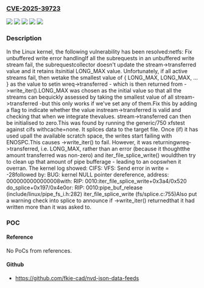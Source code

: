 ### [CVE-2025-39723](https://cve.mitre.org/cgi-bin/cvename.cgi?name=CVE-2025-39723)
![](https://img.shields.io/static/v1?label=Product&message=Linux&color=blue)
![](https://img.shields.io/static/v1?label=Version&message=&color=brightgreen)
![](https://img.shields.io/static/v1?label=Version&message=288ace2f57c9d06dd2e42bd80d03747d879a4068%20&color=brightgreen)
![](https://img.shields.io/static/v1?label=Version&message=6.10%20&color=brightgreen)
![](https://img.shields.io/static/v1?label=Vulnerability&message=n%2Fa&color=blue)

### Description

In the Linux kernel, the following vulnerability has been resolved:netfs: Fix unbuffered write error handlingIf all the subrequests in an unbuffered write stream fail, the subrequestcollector doesn't update the stream->transferred value and it retains itsinitial LONG_MAX value.  Unfortunately, if all active streams fail, then wetake the smallest value of { LONG_MAX, LONG_MAX, ... } as the value to setin wreq->transferred - which is then returned from ->write_iter().LONG_MAX was chosen as the initial value so that all the streams can bequickly assessed by taking the smallest value of all stream->transferred -but this only works if we've set any of them.Fix this by adding a flag to indicate whether the value instream->transferred is valid and checking that when we integrate thevalues.  stream->transferred can then be initialised to zero.This was found by running the generic/750 xfstest against cifs withcache=none.  It splices data to the target file.  Once (if) it has used upall the available scratch space, the writes start failing with ENOSPC.This causes ->write_iter() to fail.  However, it was returningwreq->transferred, i.e. LONG_MAX, rather than an error (because it thoughtthe amount transferred was non-zero) and iter_file_splice_write() wouldthen try to clean up that amount of pipe bufferage - leading to an oopswhen it overran.  The kernel log showed:    CIFS: VFS: Send error in write = -28followed by:    BUG: kernel NULL pointer dereference, address: 0000000000000008with:    RIP: 0010:iter_file_splice_write+0x3a4/0x520    do_splice+0x197/0x4e0or:    RIP: 0010:pipe_buf_release (include/linux/pipe_fs_i.h:282)    iter_file_splice_write (fs/splice.c:755)Also put a warning check into splice to announce if ->write_iter() returnedthat it had written more than it was asked to.

### POC

#### Reference
No PoCs from references.

#### Github
- https://github.com/fkie-cad/nvd-json-data-feeds

